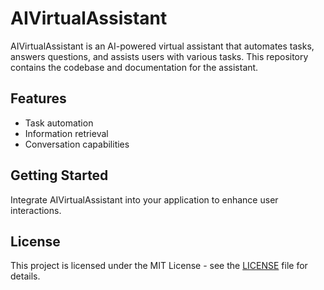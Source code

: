 # AIVirtualAssistant

AIVirtualAssistant is an AI-powered virtual assistant that automates tasks, answers questions, and assists users with various tasks. This repository contains the codebase and documentation for the assistant.

## Features
- Task automation
- Information retrieval
- Conversation capabilities

## Getting Started
Integrate AIVirtualAssistant into your application to enhance user interactions.

## License
This project is licensed under the MIT License - see the [LICENSE](LICENSE) file for details.

